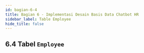 ```yaml
---
id: bagian-6-4
title: Bagian 6 - Implementasi Desain Basis Data Chatbot HR
sidebar_label: Table Employee
hide_title: false
---
```

## 6.4 Tabel `Employee`
